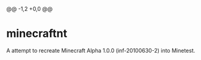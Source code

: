 @@ -1,2 +0,0 @@
# minecraftnt
 A attempt to recreate Minecraft Alpha 1.0.0 (inf-20100630-2) into Minetest.